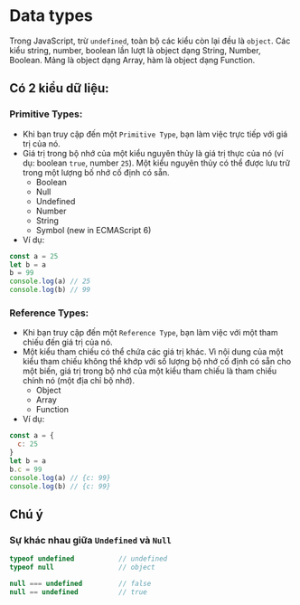 # Data types
Trong JavaScript, trừ `undefined`, toàn bộ các kiểu còn lại đều là `object`. Các kiểu string, number, boolean lần lượt là object dạng String, Number, Boolean. Mảng là object dạng Array, hàm là object dạng Function.

## Có 2 kiểu dữ liệu:
### Primitive Types:
- Khi bạn truy cập đến một `Primitive Type`, bạn làm việc trực tiếp với giá trị của nó.
- Giá trị trong bộ nhớ của một kiểu nguyên thủy là giá trị thực của nó (ví dụ: boolean `true`, number `25`). Một kiểu nguyên thủy có thể được lưu trữ trong một lượng bố nhớ cố định có sẵn.
  - Boolean
  - Null
  - Undefined
  - Number
  - String
  - Symbol (new in ECMAScript 6)
- Ví dụ:
```js
const a = 25
let b = a
b = 99
console.log(a) // 25
console.log(b) // 99
```
### Reference Types:
- Khi bạn truy cập đến một `Reference Type`, bạn làm việc với một tham chiếu đến giá trị của nó.
- Một kiểu tham chiếu có thể chứa các giá trị khác. Vì nội dung của một kiểu tham chiếu không thể khớp với số lượng bộ nhớ cố định có sẵn cho một biến, giá trị trong bộ nhớ của một kiểu tham chiếu là tham chiếu chính nó (một địa chỉ bộ nhớ).
  - Object
  - Array
  - Function
- Ví dụ:
```js
const a = {
  c: 25
}
let b = a
b.c = 99
console.log(a) // {c: 99}
console.log(b) // {c: 99}
```

## Chú ý

### Sự khác nhau giữa `Undefined` và `Null`
```js
typeof undefined           // undefined
typeof null                // object

null === undefined         // false
null == undefined          // true
```
